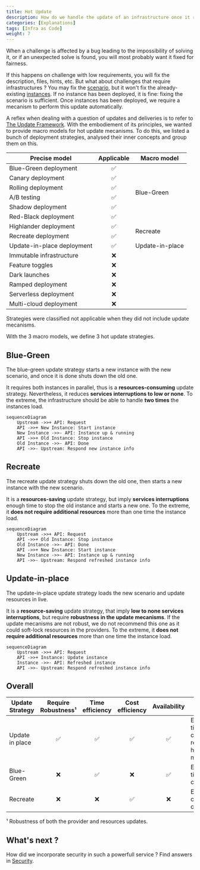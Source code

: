 ```yaml
---
title: Hot Update
description: How do we handle the update of an infrastructure once it runs ?
categories: [Explanations]
tags: [Infra as Code]
weight: 7
---
```


When a challenge is affected by a bug leading to the impossibility of solving it, or if an unexpected solve is found, you will most probably want it fixed for fairness.

If this happens on challenge with low requirements, you will fix the description, files, hints, etc.
But what about challenges that require infrastructures ? You may fix the [scenario](/docs/chall-manager/glossary#scenario), but it won't fix the already-existing [instances](/docs/chall-manager/glossary#instance).
If no instance has been deployed, it is fine: fixing the scenario is sufficient. Once instances has been deployed, we require a mecanism to perform this update automatically.

A reflex when dealing with a question of updates and deliveries is to refer to [The Update Framework](https://theupdateframework.io/).
With the embodiement of its principles, we wanted to provide macro models for hot update mecanisms.
To do this, we listed a bunch of deployment strategies, analysed their inner concepts and group them on this.

<table><thead>
  <tr>
    <th>Precise model</th>
    <th>Applicable</th>
    <th>Macro model</th>
  </tr></thead>
<tbody>
  <tr>
    <td>Blue-Green deployment</td>
    <td align="center">✅</td>
    <td rowspan="6">Blue-Green</td>
  </tr>
  <tr>
    <td>Canary deployment</td>
    <td align="center">✅</td>
  </tr>
  <tr>
    <td>Rolling deployment</td>
    <td align="center">✅</td>
  </tr>
  <tr>
    <td>A/B testing</td>
    <td align="center">✅</td>
  </tr>
  <tr>
    <td>Shadow deployment</td>
    <td align="center">✅</td>
  </tr>
  <tr>
    <td>Red-Black deployment</td>
    <td align="center">✅</td>
  </tr>
  <tr>
    <td>Highlander deployment</td>
    <td align="center">✅</td>
    <td rowspan="2">Recreate</td>
  </tr>
  <tr>
    <td>Recreate deployment</td>
    <td align="center">✅</td>
  </tr>
  <tr>
    <td>Update-in-place deployment</td>
    <td align="center">✅</td>
    <td>Update-in-place</td>
  </tr>
  <tr>
    <td>Immutable infrastructure</td>
    <td align="center">❌</td>
    <td></td>
  </tr>
  <tr>
    <td>Feature toggles</td>
    <td align="center">❌</td>
    <td></td>
  </tr>
  <tr>
    <td>Dark launches</td>
    <td align="center">❌</td>
    <td></td>
  </tr>
  <tr>
    <td>Ramped deployment</td>
    <td align="center">❌</td>
    <td></td>
  </tr>
  <tr>
    <td>Serverless deployment</td>
    <td align="center">❌</td>
    <td></td>
  </tr>
  <tr>
    <td>Multi-cloud deployment</td>
    <td align="center">❌</td>
    <td></td>
  </tr>
</tbody></table>

Strategies were classified not applicable when they did not include update mecanisms.

With the 3 macro models, we define 3 hot update strategies.

## Blue-Green

The blue-green update strategy starts a new instance with the new scenario, and once it is done shuts down the old one.

It requires both instances in parallel, thus is a **resources-consuming** update strategy. Nevertheless, it reduces **services interruptions to low or none**.
To the extreme, the infrastructure should be able to handle **two times** the instances load.

```mermaid
sequenceDiagram
    Upstream ->>+ API: Request
    API ->>+ New Instance: Start instance
    New Instance ->>- API: Instance up & running
    API ->>+ Old Instance: Stop instance
    Old Instance ->>- API: Done
    API ->>- Upstream: Respond new instance info
```

## Recreate

The recreate update strategy shuts down the old one, then starts a new instance with the new scenario.

It is a **resources-saving** update strategy, but imply **services interruptions** enough time to stop the old instance and starts a new one.
To the extreme, it **does not require additional resources** more than one time the instance load.

```mermaid
sequenceDiagram
    Upstream ->>+ API: Request
    API ->>+ Old Instance: Stop instance
    Old Instance ->>- API: Done
    API ->>+ New Instance: Start instance
    New Instance ->>- API: Instance up & running
    API ->>- Upstream: Respond refreshed instance info
```

## Update-in-place

The update-in-place update strategy loads the new scenario and update resources in live.

It is a **resource-saving** update strategy, that imply **low to none services interruptions**, but require **robustness in the update mecanisms**. If the update mecanisms are not robust, we do not recommend this one as it could soft-lock resources in the providers.
To the extreme, it **does not require additional resources** more than one time the instance load.

```mermaid
sequenceDiagram
    Upstream ->>+ API: Request
    API ->>+ Instance: Update instance
    Instance ->>- API: Refreshed instance
    API ->>- Upstream: Respond refreshed instance info
```

## Overall

| Update Strategy | Require Robustness¹ | Time efficiency | Cost efficiency | Availability | TL;DR; |
|---|:---:|:---:|:---:|:---:|---|
| Update in place | ✅ | ✅ | ✅ | ✅ | Efficient in time & cost ; require high maturity |
| Blue-Green      | ❌ | ✅ | ❌ | ✅ | Efficient in time ; costfull |
| Recreate        | ❌ | ❌ | ✅ | ❌ | Efficient in cost ; time consuming |

¹ Robustness of both the provider and resources updates.

## What's next ?

How did we incorporate security in such a powerfull service ?
Find answers in [Security](/docs/chall-manager/design/security).
